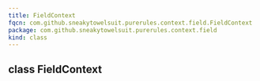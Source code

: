 ```yaml
---
title: FieldContext
fqcn: com.github.sneakytowelsuit.purerules.context.field.FieldContext
package: com.github.sneakytowelsuit.purerules.context.field
kind: class
---
```


## class FieldContext

